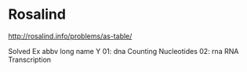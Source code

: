 Rosalind
========

http://rosalind.info/problems/as-table/

Solved  Ex   abbv  long name
     Y  01:  dna   Counting Nucleotides
        02:  rna   RNA Transcription
